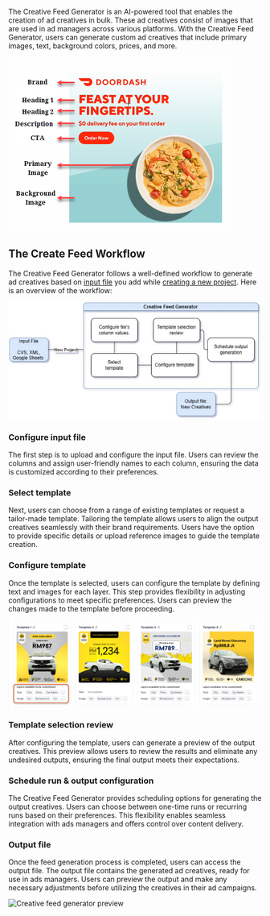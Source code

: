 The Creative Feed Generator is an AI-powered tool that enables the creation of ad creatives in bulk. These ad creatives consist of images that are used in ad managers across various platforms. With the Creative Feed Generator, users can generate custom ad creatives that include primary images, text, background colors, prices, and more.

![ad creative breakdown](../assets/creative.png)

## The Create Feed Workflow

The Creative Feed Generator follows a well-defined workflow to generate ad creatives based on [input file]() you add while [creating a new project](). Here is an overview of the workflow:

![Alt text](../assets/cfg-workflow.jpg)

### Configure input file 

The first step is to upload and configure the input file. Users can review the columns and assign user-friendly names to each column, ensuring the data is customized according to their preferences.

### Select template 

Next, users can choose from a range of existing templates or request a tailor-made template. Tailoring the template allows users to align the output creatives seamlessly with their brand requirements. Users have the option to provide specific details or upload reference images to guide the template creation.

### Configure template

Once the template is selected, users can configure the template by defining text and images for each layer. This step provides flexibility in adjusting configurations to meet specific preferences. Users can preview the changes made to the template before proceeding.

![Ad creative template](../assets/ad_templates.png)

### Template selection review 

After configuring the template, users can generate a preview of the output creatives. This preview allows users to review the results and eliminate any undesired outputs, ensuring the final output meets their expectations.

### Schedule run & output configuration

The Creative Feed Generator provides scheduling options for generating the output creatives. Users can choose between one-time runs or recurring runs based on their preferences. This flexibility enables seamless integration with ads managers and offers control over content delivery.

### Output file

Once the feed generation process is completed, users can access the output file. The output file contains the generated ad creatives, ready for use in ads managers. Users can preview the output and make any necessary adjustments before utilizing the creatives in their ad campaigns.

![Creative feed generator preview](../assets/output_preview.gif)





